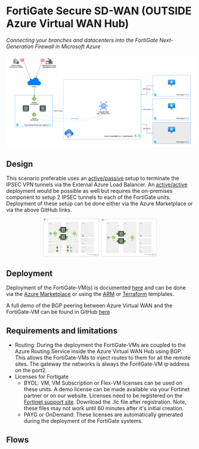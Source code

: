 # FortiGate Secure SD-WAN (OUTSIDE Azure Virtual WAN Hub)
*Connecting your branches and datacenters into the FortiGate Next-Generation Firewall in Microsoft Azure*

<p align="center">
  <img src="../images/outsidevwan-sdwan.png" alt="network drawing for FortiGate SD-WAN inside Virtual Hub"/>
</p>

## Design

This scenario preferable uses an [active/passive](https://github.com/fortinet/azure-templates/tree/main/FortiGate/Active-Passive-ELB-ILB) setup to terminate the IPSEC VPN tunnels via the External Azure Load Balancer. An [active/active](https://github.com/fortinet/azure-templates/tree/main/FortiGate/Active-Active-ELB-ILB) deployment would be possible as well but requires the on-premises component to setup 2 IPSEC tunnels to each of the FortiGate units. Deployment of these setup can be done either via the Azure Marketplace or via the above GitHub links.

<p align="center">
  <a href="https://github.com/fortinet/azure-templates/tree/main/FortiGate/Active-Passive-ELB-ILB"><img width="30%" src="../../Active-Passive-ELB-ILB/images/fgt-ap-small.png"/></a>
  <a href="https://github.com/fortinet/azure-templates/tree/main/FortiGate/Active-Active-ELB-ILB"><img width="30%" src="../../Active-Active-ELB-ILB/images/fgt-aa-small.png"/></a>
</p>

## Deployment

Deployment of the FortiGate-VM(s) is documented [here](https://docs.fortinet.com/document/fortigate-public-cloud/7.2.0/azure-administration-guide/983245) and can be done via the [Azure Marketplace](https://azuremarketplace.microsoft.com/en/marketplace/apps/fortinet.fortinet-fortigate?tab=Overview) or using the [ARM](https://github.com/fortinet/azure-templates/tree/main/FortiGate) or [Terraform](https://github.com/fortinet/azure-templates/tree/main/FortiGate/Terraform) templates.

A full demo of the BGP peering between Azure Virtual WAN and the FortiGate-VM can be found in GitHub [here](../bgppeering/)

## Requirements and limitations

* Routing: During the deployment the FortiGate-VMs are coupled to the Azure Routing Service inside the Azure Virtual WAN Hub using BGP. This allows the FortiGate-VMs to inject routes to them for all the remote sites. The gateway the networks is always the ForitGate-VM ip address on the port2.
* Licenses for Fortigate
  - BYOL: VM, VM Subscription or Flex-VM licenses can be used on these units. A demo license can be made available via your Fortinet partner or on our website. Licenses need to be registered on the [Fortinet support site](http://support.fortinet.com). Download the .lic file after registration. Note, these files may not work until 60 minutes after it's initial creation.
  - PAYG or OnDemand: These licenses are automatically generated during the deployment of the FortiGate systems.

## Flows
